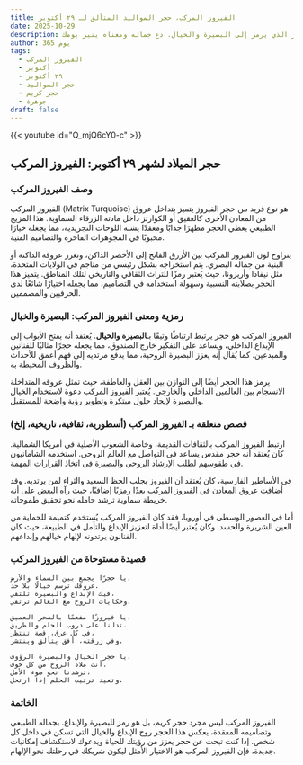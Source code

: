 ```yaml
---
title: الفيروز المركب، حجر المواليد المتألق لـ ٢٩ أكتوبر
date: 2025-10-29
description: اشعر بأهمية الفيروز المركب، حجر المواليد لـ ٢٩ أكتوبر الذي يرمز إلى البصيرة والخيال. دع جماله ومعناه ينير يومك.
author: 365 يوم
tags:
  - الفيروز المركب
  - أكتوبر
  - ٢٩ أكتوبر
  - حجر المواليد
  - حجر كريم
  - جوهرة
draft: false
---
```


{{< youtube id="Q_mjQ6cY0-c" >}}

## حجر الميلاد لشهر ٢٩ أكتوبر: الفيروز المركب

### وصف الفيروز المركب

الفيروز المركب (Matrix Turquoise) هو نوع فريد من حجر الفيروز يتميز بتداخل عروق من المعادن الأخرى كالعقيق أو الكوارتز داخل مادته الزرقاء السماوية. هذا المزيج الطبيعي يعطي الحجر مظهرًا جذابًا ومعقدًا يشبه اللوحات التجريدية، مما يجعله خيارًا محبوبًا في المجوهرات الفاخرة والتصاميم الفنية.

يتراوح لون الفيروز المركب بين الأزرق الفاتح إلى الأخضر الداكن، وتعزز عروقه الداكنة أو البنية من جماله البصري. يتم استخراجه بشكل رئيسي من مناجم في الولايات المتحدة، مثل نيفادا وأريزونا، حيث يُعتبر رمزًا للتراث الثقافي والتاريخي لتلك المناطق. يتميز هذا الحجر بصلابته النسبية وسهولة استخدامه في التصاميم، مما يجعله اختيارًا شائعًا لدى الحرفيين والمصممين.

### رمزية ومعنى الفيروز المركب: البصيرة والخيال

الفيروز المركب هو حجر يرتبط ارتباطًا وثيقًا بـ**البصيرة والخيال**. يُعتقد أنه يفتح الأبواب إلى الإبداع الداخلي، ويساعد على التفكير خارج الصندوق، مما يجعله حجرًا مثاليًا للفنانين والمبدعين. كما يُقال إنه يعزز البصيرة الروحية، مما يدفع مرتديه إلى فهم أعمق للأحداث والظروف المحيطة به.

يرمز هذا الحجر أيضًا إلى التوازن بين العقل والعاطفة، حيث تمثل عروقه المتداخلة الانسجام بين العالمين الداخلي والخارجي. يُعتبر الفيروز المركب دعوة لاستخدام الخيال والبصيرة لإيجاد حلول مبتكرة وتطوير رؤية واضحة للمستقبل.

### قصص متعلقة بـ الفيروز المركب (أسطورية، ثقافية، تاريخية، إلخ)

ارتبط الفيروز المركب بالثقافات القديمة، وخاصة الشعوب الأصلية في أمريكا الشمالية. كان يُعتقد أنه حجر مقدس يساعد في التواصل مع العالم الروحي. استخدمه الشامانيون في طقوسهم لطلب الإرشاد الروحي والبصيرة في اتخاذ القرارات المهمة.

في الأساطير الفارسية، كان يُعتقد أن الفيروز يجلب الحظ السعيد والثراء لمن يرتديه. وقد أضافت عروق المعادن في الفيروز المركب بعدًا رمزيًا إضافيًا، حيث رآه البعض على أنه خريطة سماوية ترشد حامله نحو تحقيق طموحاته.

أما في العصور الوسطى في أوروبا، فقد كان الفيروز المركب يُستخدم كتميمة للحماية من العين الشريرة والحسد. وكان يُعتبر أيضًا أداة لتعزيز الإبداع والتأمل في الطبيعة، حيث كان الفنانون يرتدونه لإلهام خيالهم وإبداعهم.

### قصيدة مستوحاة من الفيروز المركب

```
يا حجرًا يجمع بين السماء والأرض،  
عروقك ترسم خيالًا بلا حد.  
فيك الإبداع والبصيرة تلتقي،  
وحكايات الروح مع العالم ترتقي.

يا فيروزًا مفعمًا بالسحر العميق،  
تدلنا على دروب الحلم والطريق.  
في كل عرق، قصة تنتظر،  
وفي زرقته، أفق يتألق وينتشر.

يا حجر الخيال والبصيرة الرؤوف،  
أنت ملاذ الروح من كل خوف.  
ترشدنا نحو ضوء الأمل،  
وتعيد ترتيب الحلم إذا ارتحل.
```

### الخاتمة

الفيروز المركب ليس مجرد حجر كريم، بل هو رمز للبصيرة والإبداع. بجماله الطبيعي وتصاميمه المعقدة، يعكس هذا الحجر روح الإبداع والخيال التي تسكن في داخل كل شخص. إذا كنت تبحث عن حجر يعزز من رؤيتك للحياة ويدعوك لاستكشاف إمكانيات جديدة، فإن الفيروز المركب هو الاختيار الأمثل ليكون شريكك في رحلتك نحو الإلهام.